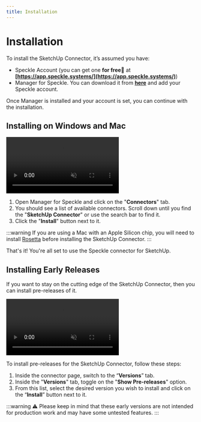 ```yaml
---
title: Installation
---
```


# Installation

To install the SketchUp Connector, it’s assumed you have:

- Speckle Account (you can get one **for free🎉** at **[https://app.speckle.systems/](https://app.speckle.systems/)**)
- Manager for Speckle. You can download it from **[here](https://speckle.systems/download/)** and add your Speckle account.

Once Manager is installed and your account is set, you can continue with the installation.

## Installing on Windows and Mac

<video autoplay muted loop>
  <source src="./img-sketchup/installing-sketchup-connector.mp4" type="video/mp4">
  Your browser does not support the video tag.
</video>

1. Open Manager for Speckle and click on the "**Connectors**" tab.
2. You should see a list of available connectors. Scroll down until you find the "**SketchUp Connector**" or use the search bar to find it.
3. Click the "**Install**" button next to it.

:::warning
If you are using a Mac with an Apple Silicon chip, you will need to install [Rosetta](https://support.apple.com/en-us/HT211861) before installing the SketchUp Connector.
:::

That's it! You're all set to use the Speckle connector for SketchUp.

## Installing Early Releases

If you want to stay on the cutting edge of the SketchUp Connector, then you can install pre-releases of it.

<video autoplay muted loop>
  <source src="./img-sketchup/pre-releases.mp4" type="video/mp4">
  Your browser does not support the video tag.
</video>

To install pre-releases for the SketchUp Connector, follow these steps:

1. Inside the connector page, switch to the “**Versions**” tab.
2. Inside the "**Versions**" tab, toggle on the "**Show Pre-releases**" option.
3. From this list, select the desired version you wish to install and click on the “**Install**” button next to it.

:::warning
⚠️ Please keep in mind that these early versions are not intended for production work and may have some untested features.
:::
